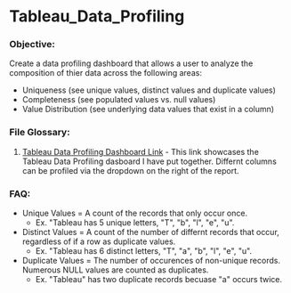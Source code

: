 # Tableau_Data_Profiling

### Objective:
Create a data profiling dashboard that allows a user to analyze the composition of thier data across the following areas:
- Uniqueness (see unique values, distinct values and duplicate values)
- Completeness (see populated values vs. null values)
- Value Distribution (see underlying data values that exist in a column) 

### File Glossary:
1. [Tableau Data Profiling Dashboard Link](https://public.tableau.com/app/profile/jacob3101/viz/DataProfilingDashboard/Dashboard?publish=yes) - This link showcases the Tableau Data Profiling dasboard I have put together. Differnt columns can be profiled via the dropdown on the right of the report.

### FAQ:
- Unique Values = A count of the records that only occur once.
  - Ex. "Tableau has 5 unique letters, "T", "b", "l", "e", "u".
- Distinct Values = A count of the number of differnt records that occur, regardless of if a row as duplicate values.
  - Ex. "Tableau has 6 distinct letters, "T", "a", "b", "l", "e", "u".
- Duplicate Values = The number of occurences of non-unique records. Numerous NULL values are counted as duplicates.
  - Ex. "Tableau" has two duplicate records becuase "a" occurs twice.



